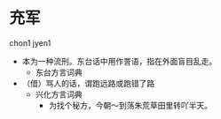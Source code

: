 # 充军
chon1 jyen1
+ 本为一种流刑。东台话中用作詈语，指在外面盲目乱走。
  * 东台方言词典
+ （借）骂人的话，谓跑远路或跑错了路
  * 兴化方言词典
    - 为找个秘方，今朝～到荡朱荒草田里转吖半天。
